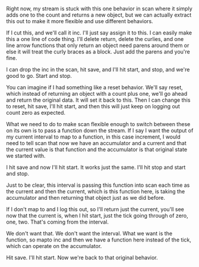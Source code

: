 Right now, my stream is stuck with this one behavior in scan where it simply adds one to the count and returns a new object, but we can actually extract this out to make it more flexible and use different behaviors.

If I cut this, and we'll call it inc. I'll just say assign it to this. I can easily make this a one line of code thing. I'll delete return, delete the curlies, and one line arrow functions that only return an object need parens around them or else it will treat the curly braces as a block. Just add the parens and you're fine.

I can drop the inc in the scan, hit save, and I'll hit start, and stop, and we're good to go. Start and stop.

You can imagine if I had something like a reset behavior. We'll say reset, which instead of returning an object with a count plus one, we'll go ahead and return the original data. It will set it back to this. Then I can change this to reset, hit save, I'll hit start, and then this will just keep on logging out count zero as expected.

What we need to do to make scan flexible enough to switch between these on its own is to pass a function down the stream. If I say I want the output of my current interval to map to a function, in this case increment, I would need to tell scan that now we have an accumulator and a current and that the current value is that function and the accumulator is that original state we started with.

I hit save and now I'll hit start. It works just the same. I'll hit stop and start and stop.

Just to be clear, this interval is passing this function into scan each time as the current and then the current, which is this function here, is taking the accumulator and then returning that object just as we did before.

If I don't map to and I log this out, so I'll return just the current, you'll see now that the current is, when I hit start, just the tick going through of zero, one, two. That's coming from the interval.

We don't want that. We don't want the interval. What we want is the function, so mapto inc and then we have a function here instead of the tick, which can operate on the accumulator.

Hit save. I'll hit start. Now we're back to that original behavior.